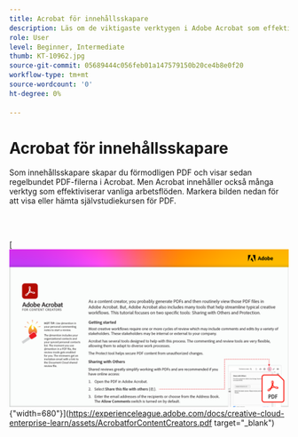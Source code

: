 ```yaml
---
title: Acrobat för innehållsskapare
description: Läs om de viktigaste verktygen i Adobe Acrobat som effektiviserar arbetsflödena
role: User
level: Beginner, Intermediate
thumb: KT-10962.jpg
source-git-commit: 05689444c056feb01a147579150b20ce4b8e0f20
workflow-type: tm+mt
source-wordcount: '0'
ht-degree: 0%

---
```


# Acrobat för innehållsskapare

Som innehållsskapare skapar du förmodligen PDF och visar sedan regelbundet PDF-filerna i Acrobat. Men Acrobat innehåller också många verktyg som effektiviserar vanliga arbetsflöden. Markera bilden nedan för att visa eller hämta självstudiekursen för PDF.

<br> 

[![Bild på första sidan av självstudiekursen](assets/Acrobatforcontentcreators.png){&quot;width=680&quot;}](https://experienceleague.adobe.com/docs/creative-cloud-enterprise-learn/assets/AcrobatforContentCreators.pdf target=&quot;_blank&quot;)